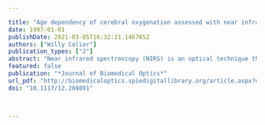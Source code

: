 ---
title: "Age dependency of cerebral oxygenation assessed with near infrared spectroscopy"
date: 1997-01-01
publishDate: 2021-03-05T16:32:21.146765Z
authors: ["Willy Colier"]
publication_types: ["2"]
abstract: "Near infrared spectroscopy (NIRS) is an optical technique that provides information on cerebral tissue oxy- genation and hemodynamics on a continuous, direct, and noninvasive basis. It is used to determine cerebral blood volume (CBV) and cerebrovascular CO2 reactivity during normoxic hyper- and hypocapnia in a group of 28 healthy volunteers aged 20 to 83 years. The main focus is on to the age dependency of the measured variables. The influence of changes in minute ventilation during normocapnia on the cerebral oxygenation was also studied. The mean CBV (SD) in age was, for 20 to 30 years, 2.140.51 ml/100 g of brain tissue; for 45 to 50 years, 1.920.40 ml/100 g; and for 70 to 83 years, 1.470.55 ml/100 g. The CBV showed a significant decrease with advancing age. No influence was found for a change in minute ventilation on cerebral oxygen- ation. During hypercapnia cerebral blood flow (CBF) significantly increased in all age groups, with a factor of 1.310.17 kPa−1, 1.641.39 kPa−1, and 2.41.7 kPa−1, respectively, for the three age groups. The difference in change among the age groups was not statistically significant (p0.09). The trend seen was an increased change in CBF with advancing age. During hypocapnia, the CBF significantly decreased in all age groups, with a factor of 0.890.08 kPa−1, 0.890.04 kPa−1, and 0.850.11 kPa−1, respectively. There was no signifi- cant difference among the age groups (p0.50). ©"
featured: false
publication: "*Journal of Biomedical Optics*"
url_pdf: "http://biomedicaloptics.spiedigitallibrary.org/article.aspx?doi=10.1117/12.269891"
doi: "10.1117/12.269891"


---

